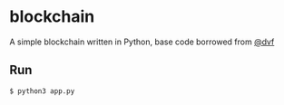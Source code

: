# blockchain

A simple blockchain written in Python, base code borrowed from [@dvf](https://github.com/dvf)

## Run

```
$ python3 app.py
``` 
